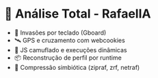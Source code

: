 # 🧬 Análise Total - RafaelIA
- 🧿 Invasões por teclado (Gboard)
- 🛰️ GPS e cruzamento com webcookies
- 🎯 JS camuflado e execuções dinâmicas
- 📦 Reconstrução de perfil por runtime
- 🔐 Compressão simbiótica (zipraf, zrf, netraf)

